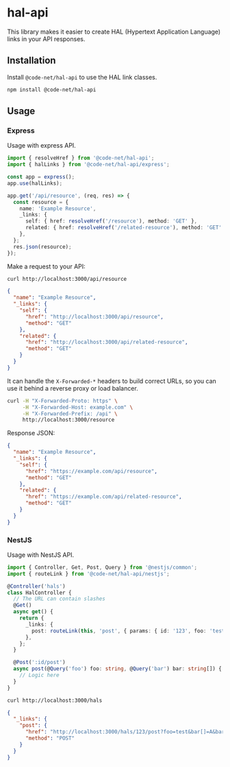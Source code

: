 # hal-api

This library makes it easier to create HAL (Hypertext Application Language) links in your API responses.

## Installation

Install `@code-net/hal-api` to use the HAL link classes.

```bash
npm install @code-net/hal-api
```

## Usage

### Express

Usage with express API.

```typescript
import { resolveHref } from '@code-net/hal-api';
import { halLinks } from '@code-net/hal-api/express';

const app = express();
app.use(halLinks);

app.get('/api/resource', (req, res) => {
  const resource = {
    name: 'Example Resource',
    _links: {
      self: { href: resolveHref('/resource'), method: 'GET' },
      related: { href: resolveHref('/related-resource'), method: 'GET' },
    },
  };
  res.json(resource);
});
```

Make a request to your API:

```bash
curl http://localhost:3000/api/resource
```

```json
{
  "name": "Example Resource",
  "_links": {
    "self": {
      "href": "http://localhost:3000/api/resource",
      "method": "GET"
    },
    "related": {
      "href": "http://localhost:3000/api/related-resource",
      "method": "GET"
    }
  }
}
```

It can handle the `X-Forwarded-*` headers to build correct URLs, so you can use it behind a reverse proxy or load balancer.

```bash
curl -H "X-Forwarded-Proto: https" \
     -H "X-Forwarded-Host: example.com" \
     -H "X-Forwarded-Prefix: /api" \
     http://localhost:3000/resource
```

Response JSON:

```json
{
  "name": "Example Resource",
  "_links": {
    "self": {
      "href": "https://example.com/api/resource",
      "method": "GET"
    },
    "related": {
      "href": "https://example.com/api/related-resource",
      "method": "GET"
    }
  }
}
```

### NestJS

Usage with NestJS API.

```typescript
import { Controller, Get, Post, Query } from '@nestjs/common';
import { routeLink } from '@code-net/hal-api/nestjs';

@Controller('hals')
class HalController {
  // The URL can contain slashes
  @Get()
  async get() {
    return {
      _links: {
        post: routeLink(this, 'post', { params: { id: '123', foo: 'test', bar: ['A', 'B'] } }),
      },
    };
  }

  @Post(':id/post')
  async post(@Query('foo') foo: string, @Query('bar') bar: string[]) {
    // Logic here
  }
}
```

```bash
curl http://localhost:3000/hals
```

```json
{
  "_links": {
    "post": {
      "href": "http://localhost:3000/hals/123/post?foo=test&bar[]=A&bar[]=B",
      "method": "POST"
    }
  }
}
```
